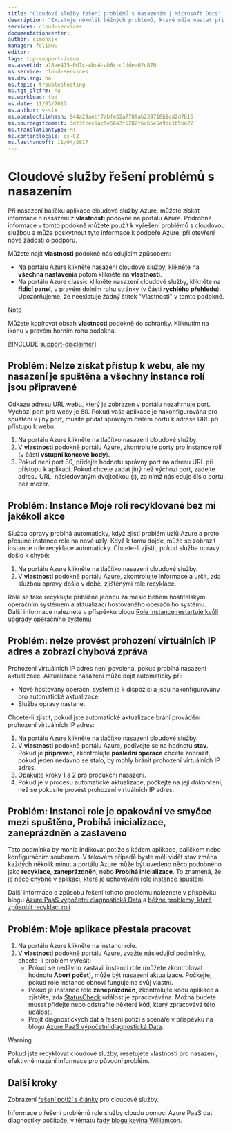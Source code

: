 ```yaml
---
title: "Cloudové služby řešení problémů s nasazením | Microsoft Docs"
description: "Existuje několik běžných problémů, které může nastat při nasazení cloudové služby Azure. Tento článek poskytuje řešení na některé z nich."
services: cloud-services
documentationcenter: 
author: simonxjx
manager: felixwu
editor: 
tags: top-support-issue
ms.assetid: a18ae415-0d1c-4bc4-ab6c-c1ddea02c870
ms.service: cloud-services
ms.devlang: na
ms.topic: troubleshooting
ms.tgt_pltfrm: na
ms.workload: tbd
ms.date: 11/03/2017
ms.author: v-six
ms.openlocfilehash: 944a29aebf7abfe32a7789ab239718b1cd2d7b15
ms.sourcegitcommit: 3df3fcec9ac9e56a3f5282f6c65e5a9bc1b5ba22
ms.translationtype: MT
ms.contentlocale: cs-CZ
ms.lasthandoff: 11/04/2017
---
```

# <a name="troubleshoot-cloud-service-deployment-problems"></a>Cloudové služby řešení problémů s nasazením
Při nasazení balíčku aplikace cloudové služby Azure, můžete získat informace o nasazení z **vlastnosti** podokně na portálu Azure. Podrobné informace v tomto podokně můžete použít k vyřešení problémů s cloudovou službou a může poskytnout tyto informace k podpoře Azure, při otevření nové žádosti o podporu.

Můžete najít **vlastnosti** podokně následujícím způsobem:

* Na portálu Azure klikněte nasazení cloudové služby, klikněte na **všechna nastavení**a potom klikněte na **vlastnosti**.
* Na portálu Azure classic klikněte nasazení cloudové služby, klikněte na **řídicí panel**, v pravém dolním rohu stránky (v části **rychlého přehledu**). Upozorňujeme, že neexistuje žádný štítek "Vlastnosti" v tomto podokně.

> [!NOTE]
> Můžete kopírovat obsah **vlastnosti** podokně do schránky. Kliknutím na ikonu v pravém horním rohu podokna.
>
>

[!INCLUDE [support-disclaimer](../../includes/support-disclaimer.md)]

## <a name="problem-i-cannot-access-my-website-but-my-deployment-is-started-and-all-role-instances-are-ready"></a>Problém: Nelze získat přístup k webu, ale my nasazení je spuštěna a všechny instance rolí jsou připravené
Odkazu adresu URL webu, který je zobrazen v portálu nezahrnuje port. Výchozí port pro weby je 80. Pokud vaše aplikace je nakonfigurována pro spuštění v jiný port, musíte přidat správným číslem portu k adrese URL při přístupu k webu.

1. Na portálu Azure klikněte na tlačítko nasazení cloudové služby.
2. V **vlastnosti** podokně portálu Azure, zkontrolujte porty pro instance rolí (v části **vstupní koncové body**).
3. Pokud není port 80, přidejte hodnotu správný port na adresu URL při přístupu k aplikaci. Pokud chcete zadat jiný než výchozí port, zadejte adresu URL, následovaným dvojtečkou (:), za nímž následuje číslo portu, bez mezer.

## <a name="problem-my-role-instances-recycled-without-me-doing-anything"></a>Problém: Instance Moje rolí recyklované bez mi jakékoli akce
Služba opravy probíhá automaticky, když zjistí problém uzlů Azure a proto přesune instance role na nové uzly. Když k tomu dojde, může se zobrazit instance role recyklace automaticky. Chcete-li zjistit, pokud služba opravy došlo k chybě:

1. Na portálu Azure klikněte na tlačítko nasazení cloudové služby.
2. V **vlastnosti** podokně portálu Azure, zkontrolujte informace a určit, zda službou opravy došlo v době, zjištěnými role recyklace.

Role se také recyklujte přibližně jednou za měsíc během hostitelským operačním systémem a aktualizací hostovaného operačního systému.  
Další informace naleznete v příspěvku blogu [Role Instance restartuje kvůli upgrady operačního systému](http://blogs.msdn.com/b/kwill/archive/2012/09/19/role-instance-restarts-due-to-os-upgrades.aspx)

## <a name="problem-i-cannot-do-a-vip-swap-and-receive-an-error"></a>Problém: nelze provést prohození virtuálních IP adres a zobrazí chybová zpráva
Prohození virtuálních IP adres není povolená, pokud probíhá nasazení aktualizace. Aktualizace nasazení může dojít automaticky při:

* Nové hostovaný operační systém je k dispozici a jsou nakonfigurovány pro automatické aktualizace.
* Služba opravy nastane.

Chcete-li zjistit, pokud jste automatické aktualizace brání provádění prohození virtuálních IP adres:

1. Na portálu Azure klikněte na tlačítko nasazení cloudové služby.
2. V **vlastnosti** podokně portálu Azure, podívejte se na hodnotu **stav**. Pokud je **připraven**, zkontrolujte **poslední operace** chcete zobrazit, pokud jeden nedávno se stalo, by mohly bránit prohození virtuálních IP adres.
3. Opakujte kroky 1 a 2 pro produkční nasazení.
4. Pokud je v procesu automatické aktualizace, počkejte na její dokončení, než se pokusíte provést prohození virtuálních IP adres.

## <a name="problem-a-role-instance-is-looping-between-started-initializing-busy-and-stopped"></a>Problém: Instanci role je opakování ve smyčce mezi spuštěno, Probíhá inicializace, zaneprázdněn a zastaveno
Tato podmínka by mohla indikovat potíže s kódem aplikace, balíčkem nebo konfiguračním souborem. V takovém případě byste měli vidět stav změna každých několik minut a portálu Azure může být uvedeno něco podobného jako **recyklace**, **zaneprázdněn**, nebo **Probíhá inicializace**. To znamená, že je něco chybně v aplikaci, která je uchovávání role instance spuštění.

Další informace o způsobu řešení tohoto problému naleznete v příspěvku blogu [Azure PaaS výpočetní diagnostická Data](http://blogs.msdn.com/b/kwill/archive/2013/08/09/windows-azure-paas-compute-diagnostics-data.aspx) a [běžné problémy, které způsobit recyklaci rolí](cloud-services-troubleshoot-common-issues-which-cause-roles-recycle.md).

## <a name="problem-my-application-stopped-working"></a>Problém: Moje aplikace přestala pracovat
1. Na portálu Azure klikněte na instanci role.
2. V **vlastnosti** podokně portálu Azure, zvažte následující podmínky, chcete-li problém vyřešit:
   * Pokud se nedávno zastavil instanci role (můžete zkontrolovat hodnotu **Abort počet**), může být nasazení aktualizace. Počkejte, pokud role instance obnoví funguje na svůj vlastní.
   * Pokud je instance role **zaneprázdněn**, zkontrolujte kódu aplikace a zjistěte, zda [StatusCheck](https://msdn.microsoft.com/library/microsoft.windowsazure.serviceruntime.roleenvironment.statuscheck) událost je zpracovávána. Možná budete muset přidejte nebo odstraňte některé kód, který zpracovává této události.
   * Projít diagnostických dat a řešení potíží s scénáře v příspěvku na blogu [Azure PaaS výpočetní diagnostická Data](http://blogs.msdn.com/b/kwill/archive/2013/08/09/windows-azure-paas-compute-diagnostics-data.aspx).

> [!WARNING]
> Pokud jste recyklovat cloudové služby, resetujete vlastnosti pro nasazení, efektivně mazání informace pro původní problém.
>
>

## <a name="next-steps"></a>Další kroky
Zobrazení [řešení potíží s články](https://docs.microsoft.com/en-us/azure/cloud-services/cloud-services-allocation-failures) pro cloudové služby.

Informace o řešení problémů role služby cloudu pomocí Azure PaaS dat diagnostiky počítače, v tématu [řady blogu kevina Williamson](http://blogs.msdn.com/b/kwill/archive/2013/08/09/windows-azure-paas-compute-diagnostics-data.aspx).
